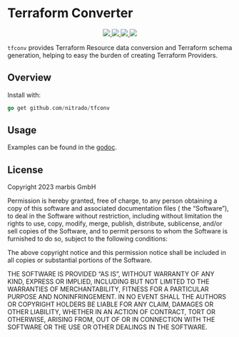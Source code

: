 # Terraform Converter

<p align="center">
    <a href="#license">
        <img src="https://img.shields.io/badge/license-MIT-blue.svg?style=flat" />
    </a>
    <a href="https://goreportcard.com/report/github.com/nitrado/tfconv">
        <img src="https://goreportcard.com/badge/github.com/nitrado/tfconv" />
    </a>
    <a href="https://github.com/nitrado/tfconv/releases/latest">
        <img src="https://img.shields.io/github/release/nitrado/tfconv.svg?style=flat" />
    </a>
    <a href="https://pkg.go.dev/github.com/nitrado/tfconv">
        <img src="https://pkg.go.dev/badge/github.com/nitrado/tfconv?utm_source=godoc" />
    </a>
</p>

`tfconv` provides Terraform Resource data conversion and Terraform schema generation, helping to easy the burden of creating
Terraform Providers.

## Overview

Install with:

```go
go get github.com/nitrado/tfconv
```

## Usage

Examples can be found in the [godoc](https://pkg.go.dev/badge/github.com/nitrado/tfconv).

## License

Copyright 2023 marbis GmbH

Permission is hereby granted, free of charge, to any person obtaining a copy of this software and associated documentation files (
the “Software”), to deal in the Software without restriction, including without limitation the rights to use, copy, modify, merge,
publish, distribute, sublicense, and/or sell copies of the Software, and to permit persons to whom the Software is furnished to do
so, subject to the following conditions:

The above copyright notice and this permission notice shall be included in all copies or substantial portions of the Software.

THE SOFTWARE IS PROVIDED “AS IS”, WITHOUT WARRANTY OF ANY KIND, EXPRESS OR IMPLIED, INCLUDING BUT NOT LIMITED TO THE WARRANTIES OF
MERCHANTABILITY, FITNESS FOR A PARTICULAR PURPOSE AND NONINFRINGEMENT. IN NO EVENT SHALL THE AUTHORS OR COPYRIGHT HOLDERS BE
LIABLE FOR ANY CLAIM, DAMAGES OR OTHER LIABILITY, WHETHER IN AN ACTION OF CONTRACT, TORT OR OTHERWISE, ARISING FROM, OUT OF OR IN
CONNECTION WITH THE SOFTWARE OR THE USE OR OTHER DEALINGS IN THE SOFTWARE.
